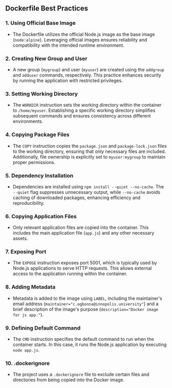 ## Dockerfile Best Practices

### 1. Using Official Base Image
- The Dockerfile utilizes the official Node.js image as the base image (`node:alpine`). Leveraging official images ensures reliability and compatibility with the intended runtime environment.

### 2. Creating New Group and User
- A new group (`mygroup`) and user (`myuser`) are created using the `addgroup` and `adduser` commands, respectively. This practice enhances security by running the application with restricted privileges.

### 3. Setting Working Directory
- The `WORKDIR` instruction sets the working directory within the container to `/home/myuser`. Establishing a specific working directory simplifies subsequent commands and ensures consistency across different environments.

### 4. Copying Package Files
- The `COPY` instruction copies the `package.json` and `package-lock.json` files to the working directory, ensuring that only necessary files are included. Additionally, file ownership is explicitly set to `myuser:mygroup` to maintain proper permissions.

### 5. Dependency Installation
- Dependencies are installed using `npm install --quiet --no-cache`. The `--quiet` flag suppresses unnecessary output, while `--no-cache` avoids caching of downloaded packages, enhancing efficiency and reproducibility.

### 6. Copying Application Files
- Only relevant application files are copied into the container. This includes the main application file (`app.js`) and any other necessary assets.

### 7. Exposing Port
- The `EXPOSE` instruction exposes port 5001, which is typically used by Node.js applications to serve HTTP requests. This allows external access to the application running within the container.

### 8. Adding Metadata
- Metadata is added to the image using `LABEL`, including the maintainer's email address (`maintainer="c.ogbonna@innopolis.university"`) and a brief description of the image's purpose (`description="Docker image for js app."`).

### 9. Defining Default Command
- The `CMD` instruction specifies the default command to run when the container starts. In this case, it runs the Node.js application by executing `node app.js`.

### 10. .dockerignore
- The project uses a `.dockerignore` file to exclude certain files and directories from being copied into the Docker image.
